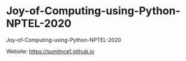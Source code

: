 # Joy-of-Computing-using-Python-NPTEL-2020
Joy-of-Computing-using-Python-NPTEL-2020

Website: https://sumitnce1.github.io
